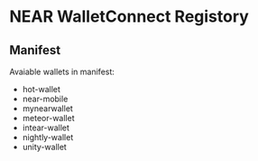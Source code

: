 # NEAR WalletConnect Registory

## Manifest

Avaiable wallets in manifest:

- hot-wallet
- near-mobile
- mynearwallet
- meteor-wallet
- intear-wallet
- nightly-wallet
- unity-wallet
